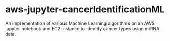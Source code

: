 # aws-jupyter-cancerIdentificationML
An implementation of various Machine Learning algorithms on an AWS jupyter notebook and EC2 instance to identify cancer types using miRNA data.
